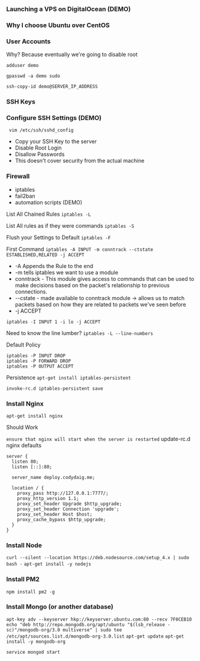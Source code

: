 ### Launching a VPS on DigitalOcean (DEMO)

### Why I choose Ubuntu over CentOS

### User Accounts
Why? Because eventually we're going to disable root

`adduser demo`

`gpasswd -a demo sudo`

`ssh-copy-id demo@SERVER_IP_ADDRESS`

### SSH Keys

### Configure SSH Settings (DEMO)
` vim /etc/ssh/sshd_config`
- Copy your SSH Key to the server
- Disable Root Login
- Disallow Passwords
- This doesn't cover security from the actual machine

### Firewall
- iptables
- fail2ban
- automation scripts (DEMO)

List All Chained Rules
`iptables -L`

List All rules as if they were commands
`iptables -S`

Flush your Settings to Default
`iptables -F`

First Command
`iptables -A INPUT -m conntrack --ctstate ESTABLISHED,RELATED -j ACCEPT`
- -A Appends the Rule to the end
- -m tells iptables we want to use a module
- conntrack - This module gives access to commands that can be used to make decisions based on the packet's relationship to previous connections.
- --cstate - made available to conntrack module -> allows us to match packets based on how they are related to packets we've seen before
- -j ACCEPT

`iptables -I INPUT 1 -i lo -j ACCEPT`

Need to know the line lumber?
`iptables -L --line-numbers`

Default Policy
```
iptables -P INPUT DROP
iptables -P FORWARD DROP
iptables -P OUTPUT ACCEPT
```

Persistence
`apt-get install iptables-persistent`

`invoke-rc.d iptables-persistent save`

### Install Nginx
`apt-get install nginx`

Should Work

`ensure that nginx will start when the server is restarted`
update-rc.d nginx defaults

```
server {
  listen 80;
  listen [::]:80;

  server_name deploy.codydaig.me;

  location / {
    proxy_pass http://127.0.0.1:7777/;
    proxy_http_version 1.1;
    proxy_set_header Upgrade $http_upgrade;
    proxy_set_header Connection 'upgrade';
    proxy_set_header Host $host;
    proxy_cache_bypass $http_upgrade;
  }
}
```

### Install Node
`curl --silent --location https://deb.nodesource.com/setup_4.x | sudo bash -`
`apt-get install -y nodejs`

### Install PM2
`npm install pm2 -g`

### Install Mongo (or another database)
`apt-key adv --keyserver hkp://keyserver.ubuntu.com:80 --recv 7F0CEB10`
`echo "deb http://repo.mongodb.org/apt/ubuntu "$(lsb_release -sc)"/mongodb-org/3.0 multiverse" | sudo tee /etc/apt/sources.list.d/mongodb-org-3.0.list`
`apt-get update`
`apt-get install -y mongodb-org`

`service mongod start`


